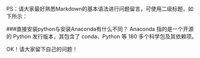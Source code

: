 PS：请大家最好熟悉Markdown的基本语法进行问题留言，可使用二级标题，如下所示：

###直接安装python与安装Anaconda有什么不同？
Anaconda 指的是一个开源的 Python 发行版本，其包含了 conda、Python 等 180 多个科学包及其依赖项。

OK！请大家留下自己的问题！
